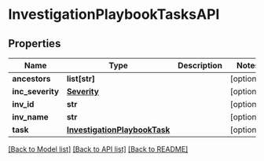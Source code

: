# InvestigationPlaybookTasksAPI

## Properties
Name | Type | Description | Notes
------------ | ------------- | ------------- | -------------
**ancestors** | **list[str]** |  | [optional] 
**inc_severity** | [**Severity**](Severity.md) |  | [optional] 
**inv_id** | **str** |  | [optional] 
**inv_name** | **str** |  | [optional] 
**task** | [**InvestigationPlaybookTask**](InvestigationPlaybookTask.md) |  | [optional] 

[[Back to Model list]](../README.md#documentation-for-models) [[Back to API list]](../README.md#documentation-for-api-endpoints) [[Back to README]](../README.md)


